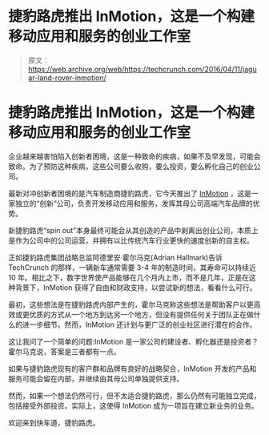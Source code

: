 # 捷豹路虎推出 InMotion，这是一个构建移动应用和服务的创业工作室 

> 原文：<https://web.archive.org/web/https://techcrunch.com/2016/04/11/jaguar-land-rover-inmotion/>

# 捷豹路虎推出 InMotion，这是一个构建移动应用和服务的创业工作室

企业越来越害怕陷入创新者困境，这是一种致命的疾病，如果不及早发现，可能会致命。为了预防这种疾病，这些公司要么收购，要么投资，要么孵化自己的创业公司。

最新对冲创新者困境的是汽车制造商捷豹路虎，它今天推出了 [InMotion](https://web.archive.org/web/20221006180959/https://www.inmotion.im/) ，这是一家独立的“创新”公司，负责开发移动应用和服务，发挥其母公司高端汽车品牌的优势。

新捷豹路虎“spin out”本身最终可能会从其创造的产品中剥离出创业公司，本质上是作为公司中的公司运营，并拥有以比传统汽车行业更快的速度创新的自主权。

正如捷豹路虎集团战略总监阿德里安·霍尔马克(Adrian Hallmark)告诉 TechCrunch 的那样，一辆新车通常需要 3-4 年的制造时间，其寿命可以持续近 10 年。相比之下，数字世界使产品能够在几个月内上市，而不是几年，正是在这种背景下，InMotion 获得了自由和财政支持，以尝试新的想法，看看什么可行。

最初，这些想法是在捷豹路虎内部产生的，霍尔马克称这些想法是帮助客户以更高效或更优质的方式从一个地方到达另一个地方，但没有提供任何关于团队正在做什么的进一步细节。然而，InMotion 还计划与更广泛的创业社区进行潜在的合作。

这让我问了一个简单的问题:InMotion 是一家公司的建设者、孵化器还是投资者？霍尔马克说，答案是三者都有一点。

如果与捷豹路虎现有的客户群和品牌有良好的战略契合，InMotion 开发的产品和服务可能会留在内部，并继续由其母公司单独提供支持。

然而，如果一个想法仍然可行，但不太适合捷豹路虎，那么仍然有可能独立完成，包括接受外部投资。实际上，这使得 InMotion 成为一项旨在建立新业务的业务。

欢迎来到快车道，捷豹路虎。
